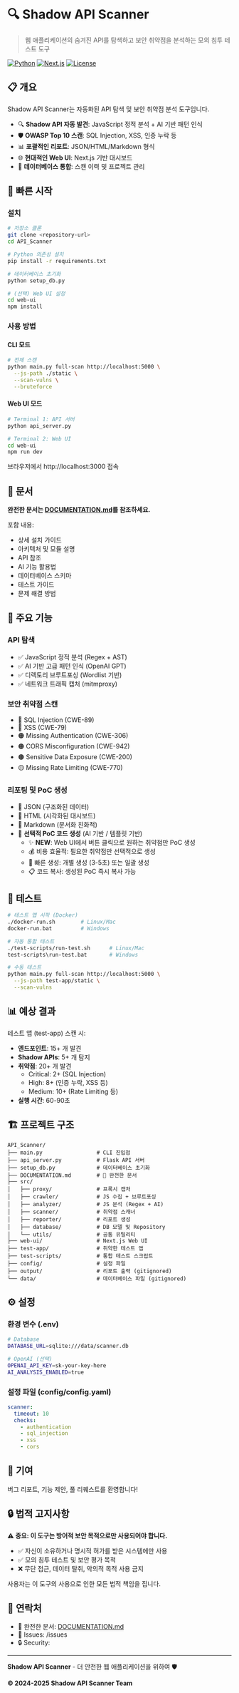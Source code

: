 # 🔍 Shadow API Scanner

> 웹 애플리케이션의 숨겨진 API를 탐색하고 보안 취약점을 분석하는 모의 침투 테스트 도구

[![Python](https://img.shields.io/badge/Python-3.8+-blue.svg)](https://www.python.org/)
[![Next.js](https://img.shields.io/badge/Next.js-14.2-black.svg)](https://nextjs.org/)
[![License](https://img.shields.io/badge/License-Educational-green.svg)](LICENSE)

## 📋 개요

Shadow API Scanner는 자동화된 API 탐색 및 보안 취약점 분석 도구입니다.

- 🔍 **Shadow API 자동 발견**: JavaScript 정적 분석 + AI 기반 패턴 인식
- 🛡️ **OWASP Top 10 스캔**: SQL Injection, XSS, 인증 누락 등
- 📊 **포괄적인 리포트**: JSON/HTML/Markdown 형식
- 🌐 **현대적인 Web UI**: Next.js 기반 대시보드
- 💾 **데이터베이스 통합**: 스캔 이력 및 프로젝트 관리

## 🚀 빠른 시작

### 설치

```bash
# 저장소 클론
git clone <repository-url>
cd API_Scanner

# Python 의존성 설치
pip install -r requirements.txt

# 데이터베이스 초기화
python setup_db.py

# (선택) Web UI 설정
cd web-ui
npm install
```

### 사용 방법

#### CLI 모드
```bash
# 전체 스캔
python main.py full-scan http://localhost:5000 \
  --js-path ./static \
  --scan-vulns \
  --bruteforce
```

#### Web UI 모드
```bash
# Terminal 1: API 서버
python api_server.py

# Terminal 2: Web UI
cd web-ui
npm run dev
```

브라우저에서 http://localhost:3000 접속

## 📖 문서

**완전한 문서는 [DOCUMENTATION.md](DOCUMENTATION.md)를 참조하세요.**

포함 내용:
- 상세 설치 가이드
- 아키텍처 및 모듈 설명
- API 참조
- AI 기능 활용법
- 데이터베이스 스키마
- 테스트 가이드
- 문제 해결 방법

## 🎯 주요 기능

### API 탐색
- ✅ JavaScript 정적 분석 (Regex + AST)
- ✅ AI 기반 고급 패턴 인식 (OpenAI GPT)
- ✅ 디렉토리 브루트포싱 (Wordlist 기반)
- ✅ 네트워크 트래픽 캡처 (mitmproxy)

### 보안 취약점 스캔
- 🔴 SQL Injection (CWE-89)
- 🔴 XSS (CWE-79)
- 🟠 Missing Authentication (CWE-306)
- 🟠 CORS Misconfiguration (CWE-942)
- 🟠 Sensitive Data Exposure (CWE-200)
- 🟡 Missing Rate Limiting (CWE-770)

### 리포팅 및 PoC 생성
- 📄 JSON (구조화된 데이터)
- 📄 HTML (시각화된 대시보드)
- 📄 Markdown (문서화 친화적)
- 🎨 **선택적 PoC 코드 생성** (AI 기반 / 템플릿 기반)
  - ✨ **NEW**: Web UI에서 버튼 클릭으로 원하는 취약점만 PoC 생성
  - 💰 비용 효율적: 필요한 취약점만 선택적으로 생성
  - 🚀 빠른 생성: 개별 생성 (3-5초) 또는 일괄 생성
  - 📋 코드 복사: 생성된 PoC 즉시 복사 가능

## 🧪 테스트

```bash
# 테스트 앱 시작 (Docker)
./docker-run.sh        # Linux/Mac
docker-run.bat         # Windows

# 자동 통합 테스트
./test-scripts/run-test.sh      # Linux/Mac
test-scripts\run-test.bat       # Windows

# 수동 테스트
python main.py full-scan http://localhost:5000 \
  --js-path test-app/static \
  --scan-vulns
```

## 📊 예상 결과

테스트 앱 (test-app) 스캔 시:
- **엔드포인트**: 15+ 개 발견
- **Shadow APIs**: 5+ 개 탐지
- **취약점**: 20+ 개 발견
  - Critical: 2+ (SQL Injection)
  - High: 8+ (인증 누락, XSS 등)
  - Medium: 10+ (Rate Limiting 등)
- **실행 시간**: 60-90초

## 🏗️ 프로젝트 구조

```
API_Scanner/
├── main.py                 # CLI 진입점
├── api_server.py           # Flask API 서버
├── setup_db.py             # 데이터베이스 초기화
├── DOCUMENTATION.md        # 📖 완전한 문서
├── src/
│   ├── proxy/              # 프록시 캡처
│   ├── crawler/            # JS 수집 + 브루트포싱
│   ├── analyzer/           # JS 분석 (Regex + AI)
│   ├── scanner/            # 취약점 스캐너
│   ├── reporter/           # 리포트 생성
│   ├── database/           # DB 모델 및 Repository
│   └── utils/              # 공통 유틸리티
├── web-ui/                 # Next.js Web UI
├── test-app/               # 취약한 테스트 앱
├── test-scripts/           # 통합 테스트 스크립트
├── config/                 # 설정 파일
├── output/                 # 리포트 출력 (gitignored)
└── data/                   # 데이터베이스 파일 (gitignored)
```

## ⚙️ 설정

### 환경 변수 (.env)
```bash
# Database
DATABASE_URL=sqlite:///data/scanner.db

# OpenAI (선택)
OPENAI_API_KEY=sk-your-key-here
AI_ANALYSIS_ENABLED=true
```

### 설정 파일 (config/config.yaml)
```yaml
scanner:
  timeout: 10
  checks:
    - authentication
    - sql_injection
    - xss
    - cors
```

## 🤝 기여

버그 리포트, 기능 제안, 풀 리퀘스트를 환영합니다!

## 🔒 법적 고지사항

**⚠️ 중요: 이 도구는 방어적 보안 목적으로만 사용되어야 합니다.**

- ✅ 자신이 소유하거나 명시적 허가를 받은 시스템에만 사용
- ✅ 모의 침투 테스트 및 보안 평가 목적
- ❌ 무단 접근, 데이터 탈취, 악의적 목적 사용 금지

사용자는 이 도구의 사용으로 인한 모든 법적 책임을 집니다.

## 📧 연락처

- 📖 완전한 문서: [DOCUMENTATION.md](DOCUMENTATION.md)
- 🐛 Issues: <repository-url>/issues
- 🔒 Security: <security-email>

---

**Shadow API Scanner** - 더 안전한 웹 애플리케이션을 위하여 🛡️

**© 2024-2025 Shadow API Scanner Team**
